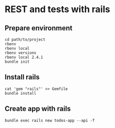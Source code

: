 # REST and tests with rails

## Prepare environment
	cd path/to/project
	rbenv
	rbenv local
	rbenv versions
	rbenv local 2.4.1
	bundle init

## Install rails
	cat 'gem "rails"' >> Gemfile
	bundle install

## Create app with rails
	bundle exec rails new todos-app --api -T
